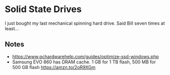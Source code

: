
# Solid State Drives

I just bought my last mechanical spinning hard drive.   Said Bill seven times at least...
  
  ## Notes
  * https://www.pchardwarehelp.com/guides/optimize-ssd-windows.php
  * Samsung EVO 860 has DRAM cache.  1 GB for 1 TB flash, 500 MB for 500 GB flash  https://amzn.to/2oR9XGm
  
